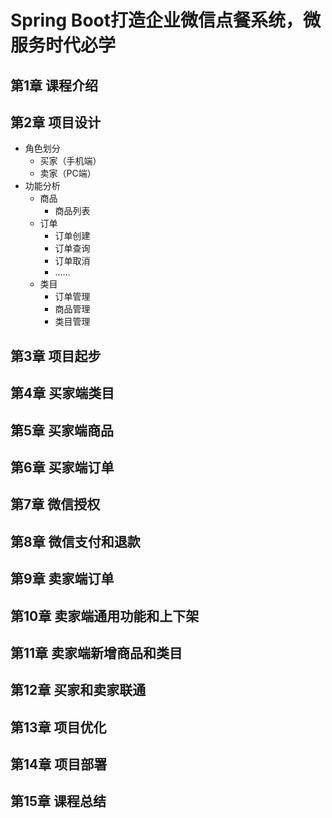 # Spring Boot打造企业微信点餐系统，微服务时代必学
## 第1章 课程介绍
## 第2章 项目设计
- 角色划分
    - 买家（手机端）
    - 卖家（PC端）
- 功能分析
    - 商品
        - 商品列表
    - 订单
        - 订单创建
        - 订单查询
        - 订单取消
        - ……
    - 类目
        - 订单管理
        - 商品管理
        - 类目管理
## 第3章 项目起步
## 第4章 买家端类目
## 第5章 买家端商品
## 第6章 买家端订单
## 第7章 微信授权
## 第8章 微信支付和退款
## 第9章 卖家端订单
## 第10章 卖家端通用功能和上下架
## 第11章 卖家端新增商品和类目
## 第12章 买家和卖家联通
## 第13章 项目优化
## 第14章 项目部署
## 第15章 课程总结